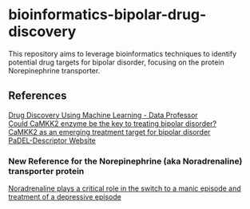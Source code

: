 # bioinformatics-bipolar-drug-discovery
This repository aims to leverage bioinformatics techniques to identify potential drug targets for bipolar disorder, focusing on the protein Norepinephrine transporter.

## References
[Drug Discovery Using Machine Learning - Data Professor](https://www.youtube.com/watch?v=jBlTQjcKuaY&t=5075s) <br>
[Could CaMKK2 enzyme be the key to treating bipolar disorder?](https://www.news-medical.net/news/20230924/Could-CaMKK2-enzyme-be-the-key-to-treating-bipolar-disorder.aspx) <br>
[CaMKK2 as an emerging treatment target for bipolar disorder](https://www.ncbi.nlm.nih.gov/pmc/articles/PMC10914626/#:~:text=Loss%2Dof%2Dfunction%20polymorphisms%20and,lithium%2C%20which%20increases%20CaMKK2%20activity.) <br>
[PaDEL-Descriptor Website](http://yapcwsoft.com/dd/padeldescriptor/) <br>

### New Reference for the Norepinephrine (aka Noradrenaline) transporter protein 
[Noradrenaline plays a critical role in the switch to a manic episode and treatment of a depressive episode](https://www.ncbi.nlm.nih.gov/pmc/articles/PMC5036557/)
